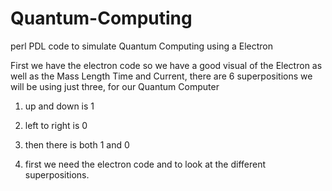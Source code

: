 # Quantum-Computing
perl PDL code to simulate Quantum Computing using a Electron

First we have the electron code so we have a good visual of the Electron
as well as the Mass Length Time and Current, there are 6 superpositions
we will be using just three, for our Quantum Computer

1. up and down is 1
2. left to right is 0
3. then there is both 1 and 0

1. first we need the electron code and to look at the different superpositions.
